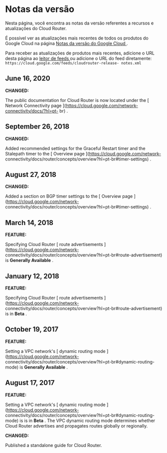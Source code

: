 #  Notas da versão

Nesta página, você encontra as notas da versão referentes a recursos e
atualizações do Cloud Router.

É possível ver as atualizações mais recentes de todos os produtos do Google
Cloud na página [ Notas da versão do Google Cloud
](https://cloud.google.com/release-notes?hl=pt-br) .

Para receber as atualizações de produtos mais recentes, adicione o URL desta
página ao [ leitor de feeds
](https://wikipedia.org/wiki/Comparison_of_feed_aggregators) ou adicione o URL
do feed diretamente: ` https://cloud.google.com/feeds/cloudrouter-release-
notes.xml `

##  June 16, 2020

**CHANGED:**

The public documentation for Cloud Router is now located under the [ Network
Connectivity page ](https://cloud.google.com/network-connectivity/docs/?hl=pt-
br) .

##  September 26, 2018

**CHANGED:**

Added recommended settings for the Graceful Restart timer and the Stalepath
timer to the [ Overview page ](https://cloud.google.com/network-
connectivity/docs/router/concepts/overview?hl=pt-br#timer-settings) .

##  August 27, 2018

**CHANGED:**

Added a section on BGP timer settings to the [ Overview page
](https://cloud.google.com/network-
connectivity/docs/router/concepts/overview?hl=pt-br#timer-settings) .

##  March 14, 2018

**FEATURE:**

Specifying Cloud Router [ route advertisements
](https://cloud.google.com/network-
connectivity/docs/router/concepts/overview?hl=pt-br#route-advertisement) is
**Generally Available** .

##  January 12, 2018

**FEATURE:**

Specifying Cloud Router [ route advertisements
](https://cloud.google.com/network-
connectivity/docs/router/concepts/overview?hl=pt-br#route-advertisement) is in
**Beta** .

##  October 19, 2017

**FEATURE:**

Setting a VPC network's [ dynamic routing mode
](https://cloud.google.com/network-
connectivity/docs/router/concepts/overview?hl=pt-br#dynamic-routing-mode) is
**Generally Available** .

##  August 17, 2017

**FEATURE:**

Setting a VPC network's [ dynamic routing mode
](https://cloud.google.com/network-
connectivity/docs/router/concepts/overview?hl=pt-br#dynamic-routing-mode) is
is in **Beta** . The VPC dynamic routing mode determines whether Cloud Router
advertises and propagates routes globally or regionally.

**CHANGED:**

Published a standalone guide for Cloud Router.

